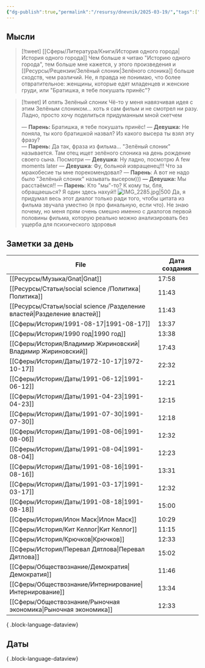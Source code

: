 ```yaml
---
{"dg-publish":true,"permalink":"/resursy/dnevnik/2025-03-19/","tags":["Ежедневнаязаметка"]}
---
```


## Мысли
> [!tweet] [[Сферы/Литература/Книги/История одного города\|История одного города]]
> Чем больше я читаю "Историю одного города", тем больше мне кажется, у этого произведения и [[Ресурсы/Рецензии/Зелёный слоник\|Зелёного слоника]] больше сходств, чем различий. Не, я правда не понимаю, что более отвратительное: женщины, которые едят младенцев и женские груди, или "Братишка, я тебе покушать принёс"?

> [!tweet] И опять Зелёный слоник
> Чё-то у меня навязчивая идея с этим Зелёным слоником... хоть я сам фильм и не смотрел ни разу. Ладно, просто хочу поделиться придуманным мной скетчем
> 
> — **Парень:** Братишка, я тебе покушать принёс!
> — **Девушка:** Не поняла, ты кого братишкой назвал? Из какого высера ты взял эту фразу?  
> — **Парень:** Да так, фраза из фильма... "Зелёный слоник" называется. Там отец ищет зелёного слоника на день рождение своего сына. Посмотри 
> — **Девушка**: Ну ладно, посмотрю
> A few moments later
> — **Девушка**: Фу, больной извращенец!!! Что за мракобесие ты мне порекомендовал?
> — **Парень**: А вот не надо было "Зелёный слоник" называть высером)))
> **— Девушка:** Мы расстаёмся!!
> — **Парень**: Кто "мы"-то? К кому ты, бля, обращаешься? Я один здесь нахуй!! 
> ![IMG_2285.jpg|500](/img/user/%D0%90%D1%80%D1%85%D0%B8%D0%B2/%D0%9A%D1%8D%D1%88/IMG_2285.jpg)
> Да, я придумал весь этот диалог только ради того, чтобы цитата из фильма звучала уместно (я про финальную, если что). Не знаю почему, но меня прям очень смешно именно с диалогов первой половины фильма, которую реально можно анализировать без ущерба для психического здоровья
## Заметки за день
| File                                                                         | Дата создания |
| ---------------------------------------------------------------------------- | ------------- |
| [[Ресурсы/Музыка/Gnat\|Gnat]]                                             | 17:58         |
| [[Ресурсы/Статьи/social science /Политика\|Политика]]                     | 11:43         |
| [[Ресурсы/Статьи/social science /Разделение властей\|Разделение властей]] | 11:43         |
| [[Сферы/История/1991-08-17\|1991-08-17]]                                  | 13:37         |
| [[Сферы/История/1990 год\|1990 год]]                                      | 13:38         |
| [[Сферы/История/Владимир Жириновский\|Владимир Жириновский]]              | 17:43         |
| [[Сферы/История/Даты/1972-10-17\|1972-10-17]]                             | 22:32         |
| [[Сферы/История/Даты/1991-06-12\|1991-06-12]]                             | 12:21         |
| [[Сферы/История/Даты/1991-04-23\|1991-04-23]]                             | 12:15         |
| [[Сферы/История/Даты/1991-07-30\|1991-07-30]]                             | 12:18         |
| [[Сферы/История/Даты/1991-08-06\|1991-08-06]]                             | 12:32         |
| [[Сферы/История/Даты/1991-08-04\|1991-08-04]]                             | 12:23         |
| [[Сферы/История/Даты/1991-08-16\|1991-08-16]]                             | 13:31         |
| [[Сферы/История/Даты/1991-03-17\|1991-03-17]]                             | 12:32         |
| [[Сферы/История/Даты/1991-08-18\|1991-08-18]]                             | 15:00         |
| [[Сферы/История/Илон Маск\|Илон Маск]]                                    | 10:29         |
| [[Сферы/История/Кит Келлог\|Кит Келлог]]                                  | 11:15         |
| [[Сферы/История/Крючков\|Крючков]]                                        | 12:33         |
| [[Сферы/История/Перевал Дятлова\|Перевал Дятлова]]                        | 15:02         |
| [[Сферы/Обществознание/Демократия\|Демократия]]                           | 11:46         |
| [[Сферы/Обществознание/Интернирование\|Интернирование]]                   | 13:34         |
| [[Сферы/Обществознание/Рыночная экономика\|Рыночная экономика]]           | 12:33         |

{ .block-language-dataview}
## Даты

{ .block-language-dataview}


